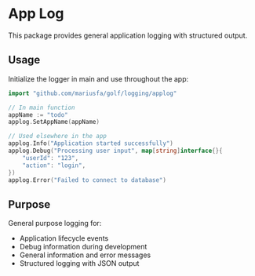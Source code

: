 # App Log

This package provides general application logging with structured output.

## Usage

Initialize the logger in main and use throughout the app:

```go
import "github.com/mariusfa/golf/logging/applog"

// In main function
appName := "todo"
applog.SetAppName(appName)

// Used elsewhere in the app
applog.Info("Application started successfully")
applog.Debug("Processing user input", map[string]interface{}{
    "userId": "123",
    "action": "login",
})
applog.Error("Failed to connect to database")
```

## Purpose

General purpose logging for:
- Application lifecycle events
- Debug information during development
- General information and error messages
- Structured logging with JSON output